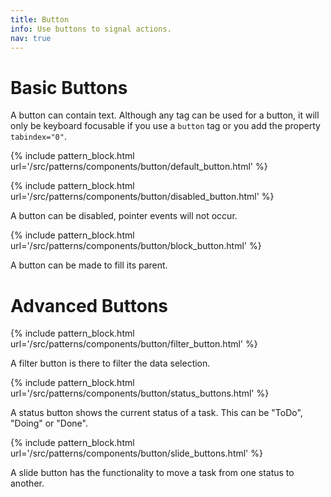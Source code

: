 ```yaml
---
title: Button
info: Use buttons to signal actions.
nav: true
---
```


# Basic Buttons

A button can contain text. Although any tag can be used for a button, it will only be keyboard focusable if you use a `button` tag or you add the property `tabindex="0"`.

{% include pattern_block.html url='/src/patterns/components/button/default_button.html' %}

{% include pattern_block.html url='/src/patterns/components/button/disabled_button.html' %}

A button can be disabled, pointer events will not occur.

{% include pattern_block.html url='/src/patterns/components/button/block_button.html' %}

A button can be made to fill its parent.

# Advanced Buttons

{% include pattern_block.html url='/src/patterns/components/button/filter_button.html' %}

A filter button is there to filter the data selection.

{% include pattern_block.html url='/src/patterns/components/button/status_buttons.html' %}

A status button shows the current status of a task. This can be "ToDo", "Doing" or "Done".

{% include pattern_block.html url='/src/patterns/components/button/slide_buttons.html' %}

A slide button has the functionality to move a task from one status to another.
